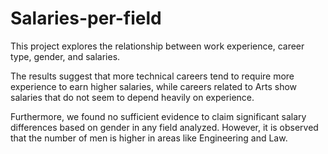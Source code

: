 # Salaries-per-field

This project explores the relationship between work experience, career type, gender, and salaries.

The results suggest that more technical careers tend to require more experience to earn higher salaries, while careers related to Arts show salaries that do not seem to depend heavily on experience.

Furthermore, we found no sufficient evidence to claim significant salary differences based on gender in any field analyzed. However, it is observed that the number of men is higher in areas like Engineering and Law.
